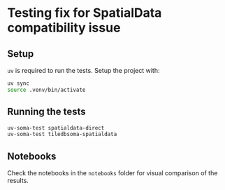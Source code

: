 # Testing fix for SpatialData compatibility issue

## Setup

`uv` is required to run the tests. Setup the project with:

```sh
uv sync
source .venv/bin/activate
```

## Running the tests

```sh
uv-soma-test spatialdata-direct
uv-soma-test tiledbsoma-spatialdata
```

## Notebooks

Check the notebooks in the `notebooks` folder for visual comparison of the results.
